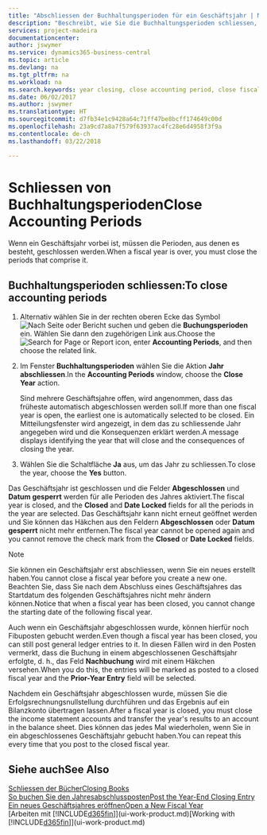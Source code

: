 ```yaml
---
title: "Abschliessen der Buchhaltungsperioden für ein Geschäftsjahr | Microsoft Docs"
description: "Beschreibt, wie Sie die Buchhaltungsperioden schliessen, die das Geschäftsjahr ausmachen."
services: project-madeira
documentationcenter: 
author: jswymer
ms.service: dynamics365-business-central
ms.topic: article
ms.devlang: na
ms.tgt_pltfrm: na
ms.workload: na
ms.search.keywords: year closing, close accounting period, close fiscal year, bank account detailed trial balance
ms.date: 06/02/2017
ms.author: jswymer
ms.translationtype: HT
ms.sourcegitcommit: d7fb34e1c9428a64c71ff47be8bcff174649c00d
ms.openlocfilehash: 23a9cd7a8a7f579f63937ac4fc28e6d4958f3f9a
ms.contentlocale: de-ch
ms.lasthandoff: 03/22/2018

---
```

# <a name="close-accounting-periods"></a><span data-ttu-id="5e3b6-103">Schliessen von Buchhaltungsperioden</span><span class="sxs-lookup"><span data-stu-id="5e3b6-103">Close Accounting Periods</span></span>
<span data-ttu-id="5e3b6-104">Wenn ein Geschäftsjahr vorbei ist, müssen die Perioden, aus denen es besteht, geschlossen werden.</span><span class="sxs-lookup"><span data-stu-id="5e3b6-104">When a fiscal year is over, you must close the periods that comprise it.</span></span>

## <a name="to-close-accounting-periods"></a><span data-ttu-id="5e3b6-105">Buchhaltungsperioden schliessen:</span><span class="sxs-lookup"><span data-stu-id="5e3b6-105">To close accounting periods</span></span>
1. <span data-ttu-id="5e3b6-106">Alternativ wählen Sie in der rechten oberen Ecke das Symbol ![Nach Seite oder Bericht suchen](media/ui-search/search_small.png "Nach Seite oder Bericht suchen") und geben die **Buchungsperioden** ein. Wählen Sie dann den zugehörigen Link aus.</span><span class="sxs-lookup"><span data-stu-id="5e3b6-106">Choose the ![Search for Page or Report](media/ui-search/search_small.png "Search for Page or Report icon") icon, enter **Accounting Periods**, and then choose the related link.</span></span>
2. <span data-ttu-id="5e3b6-107">Im Fenster **Buchhaltungsperioden** wählen Sie die Aktion **Jahr abschliessen**.</span><span class="sxs-lookup"><span data-stu-id="5e3b6-107">In the **Accounting Periods** window, choose the **Close Year** action.</span></span>

    <span data-ttu-id="5e3b6-108">Sind mehrere Geschäftsjahre offen, wird angenommen, dass das früheste automatisch abgeschlossen werden soll.</span><span class="sxs-lookup"><span data-stu-id="5e3b6-108">If more than one fiscal year is open, the earliest one is automatically selected to be closed.</span></span> <span data-ttu-id="5e3b6-109">Ein Mitteilungsfenster wird angezeigt, in dem das zu schliessende Jahr angegeben wird und die Konsequenzen erklärt werden.</span><span class="sxs-lookup"><span data-stu-id="5e3b6-109">A message displays identifying the year that will close and the consequences of closing the year.</span></span>
3. <span data-ttu-id="5e3b6-110">Wählen Sie die Schaltfläche **Ja** aus, um das Jahr zu schliessen.</span><span class="sxs-lookup"><span data-stu-id="5e3b6-110">To close the year, choose the **Yes** button.</span></span>

<span data-ttu-id="5e3b6-111">Das Geschäftsjahr ist geschlossen und die Felder **Abgeschlossen** und **Datum gesperrt** werden für alle Perioden des Jahres aktiviert.</span><span class="sxs-lookup"><span data-stu-id="5e3b6-111">The fiscal year is closed, and the **Closed** and **Date Locked** fields for all the periods in the year are selected.</span></span> <span data-ttu-id="5e3b6-112">Das Geschäftsjahr kann nicht erneut geöffnet werden und Sie können das Häkchen aus den Feldern **Abgeschlossen** oder **Datum gesperrt** nicht mehr entfernen.</span><span class="sxs-lookup"><span data-stu-id="5e3b6-112">The fiscal year cannot be opened again and you cannot remove the check mark from the **Closed** or **Date Locked** fields.</span></span>

> [!NOTE]  
>   <span data-ttu-id="5e3b6-113">Sie können ein Geschäftsjahr erst abschliessen, wenn Sie ein neues erstellt haben.</span><span class="sxs-lookup"><span data-stu-id="5e3b6-113">You cannot close a fiscal year before you create a new one.</span></span> <span data-ttu-id="5e3b6-114">Beachten Sie, dass Sie nach dem Abschluss eines Geschäftsjahres das Startdatum des folgenden Geschäftsjahres nicht mehr ändern können.</span><span class="sxs-lookup"><span data-stu-id="5e3b6-114">Notice that when a fiscal year has been closed, you cannot change the starting date of the following fiscal year.</span></span>

<span data-ttu-id="5e3b6-115">Auch wenn ein Geschäftsjahr abgeschlossen wurde, können hierfür noch Fibuposten gebucht werden.</span><span class="sxs-lookup"><span data-stu-id="5e3b6-115">Even though a fiscal year has been closed, you can still post general ledger entries to it.</span></span> <span data-ttu-id="5e3b6-116">In diesen Fällen wird in den Posten vermerkt, dass die Buchung in einem abgeschlossenen Geschäftsjahr erfolgte, d. h., das Feld **Nachbuchung** wird mit einem Häkchen versehen.</span><span class="sxs-lookup"><span data-stu-id="5e3b6-116">When you do this, the entries will be marked as posted to a closed fiscal year and the **Prior-Year Entry** field will be selected.</span></span>

<span data-ttu-id="5e3b6-117">Nachdem ein Geschäftsjahr abgeschlossen wurde, müssen Sie die Erfolgsrechnungsnullstellung durchführen und das Ergebnis auf ein Bilanzkonto übertragen lassen.</span><span class="sxs-lookup"><span data-stu-id="5e3b6-117">After a fiscal year is closed, you must close the income statement accounts and transfer the year's results to an account in the balance sheet.</span></span> <span data-ttu-id="5e3b6-118">Dies können das jedes Mal wiederholen, wenn Sie in ein abgeschlossenes Geschäftsjahr gebucht haben.</span><span class="sxs-lookup"><span data-stu-id="5e3b6-118">You can repeat this every time that you post to the closed fiscal year.</span></span>

## <a name="see-also"></a><span data-ttu-id="5e3b6-119">Siehe auch</span><span class="sxs-lookup"><span data-stu-id="5e3b6-119">See Also</span></span>
[<span data-ttu-id="5e3b6-120">Schliessen der Bücher</span><span class="sxs-lookup"><span data-stu-id="5e3b6-120">Closing Books</span></span>](year-close-books.md)  
[<span data-ttu-id="5e3b6-121">So buchen Sie den Jahresabschlussposten</span><span class="sxs-lookup"><span data-stu-id="5e3b6-121">Post the Year-End Closing Entry</span></span>](year-how-post-year-end-close-entry.md)  
[<span data-ttu-id="5e3b6-122">Ein neues Geschäftsjahres eröffnen</span><span class="sxs-lookup"><span data-stu-id="5e3b6-122">Open a New Fiscal Year</span></span>](finance-how-open-new-fiscal-year.md)  
<span data-ttu-id="5e3b6-123">[Arbeiten mit [!INCLUDE[d365fin](includes/d365fin_md.md)]](ui-work-product.md)</span><span class="sxs-lookup"><span data-stu-id="5e3b6-123">[Working with [!INCLUDE[d365fin](includes/d365fin_md.md)]](ui-work-product.md)</span></span>

